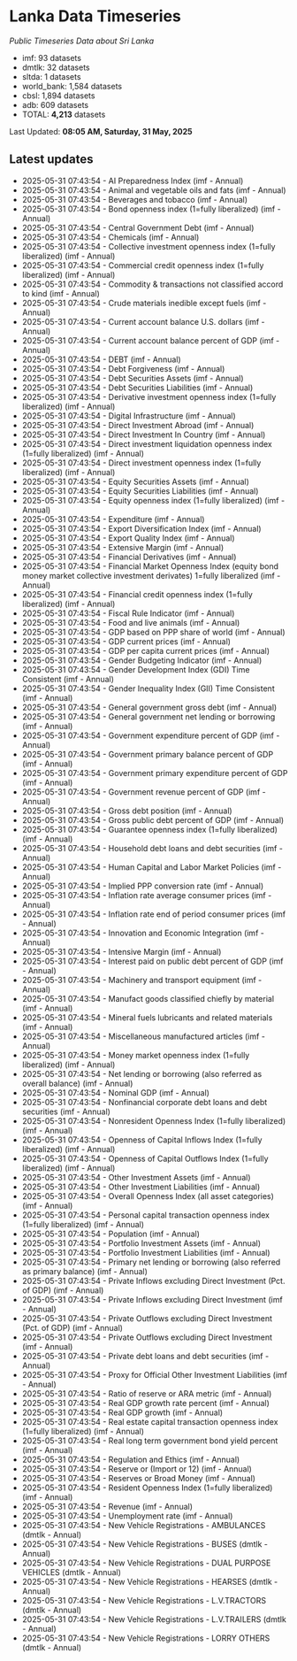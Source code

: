 # Lanka Data Timeseries
*Public Timeseries Data about Sri Lanka*

* imf: 93 datasets
* dmtlk: 32 datasets
* sltda: 1 datasets
* world_bank: 1,584 datasets
* cbsl: 1,894 datasets
* adb: 609 datasets
* TOTAL: **4,213** datasets

Last Updated: **08:05 AM, Saturday, 31 May, 2025**

## Latest updates

* 2025-05-31 07:43:54 - AI Preparedness Index (imf - Annual)
* 2025-05-31 07:43:54 - Animal and vegetable oils and fats (imf - Annual)
* 2025-05-31 07:43:54 - Beverages and tobacco (imf - Annual)
* 2025-05-31 07:43:54 - Bond openness index (1=fully liberalized) (imf - Annual)
* 2025-05-31 07:43:54 - Central Government Debt (imf - Annual)
* 2025-05-31 07:43:54 - Chemicals (imf - Annual)
* 2025-05-31 07:43:54 - Collective investment openness index (1=fully liberalized) (imf - Annual)
* 2025-05-31 07:43:54 - Commercial credit openness index (1=fully liberalized) (imf - Annual)
* 2025-05-31 07:43:54 - Commodity & transactions not classified accord to kind (imf - Annual)
* 2025-05-31 07:43:54 - Crude materials inedible except fuels (imf - Annual)
* 2025-05-31 07:43:54 - Current account balance U.S. dollars (imf - Annual)
* 2025-05-31 07:43:54 - Current account balance percent of GDP (imf - Annual)
* 2025-05-31 07:43:54 - DEBT (imf - Annual)
* 2025-05-31 07:43:54 - Debt Forgiveness (imf - Annual)
* 2025-05-31 07:43:54 - Debt Securities Assets (imf - Annual)
* 2025-05-31 07:43:54 - Debt Securities Liabilities (imf - Annual)
* 2025-05-31 07:43:54 - Derivative investment openness index (1=fully liberalized) (imf - Annual)
* 2025-05-31 07:43:54 - Digital Infrastructure (imf - Annual)
* 2025-05-31 07:43:54 - Direct Investment Abroad (imf - Annual)
* 2025-05-31 07:43:54 - Direct Investment In Country (imf - Annual)
* 2025-05-31 07:43:54 - Direct investment liquidation openness index (1=fully liberalized) (imf - Annual)
* 2025-05-31 07:43:54 - Direct investment openness index (1=fully liberalized) (imf - Annual)
* 2025-05-31 07:43:54 - Equity Securities Assets (imf - Annual)
* 2025-05-31 07:43:54 - Equity Securities Liabilities (imf - Annual)
* 2025-05-31 07:43:54 - Equity openness index (1=fully liberalized) (imf - Annual)
* 2025-05-31 07:43:54 - Expenditure (imf - Annual)
* 2025-05-31 07:43:54 - Export Diversification Index (imf - Annual)
* 2025-05-31 07:43:54 - Export Quality Index (imf - Annual)
* 2025-05-31 07:43:54 - Extensive Margin (imf - Annual)
* 2025-05-31 07:43:54 - Financial Derivatives (imf - Annual)
* 2025-05-31 07:43:54 - Financial Market Openness Index (equity bond money market collective investment derivates) 1=fully liberalized (imf - Annual)
* 2025-05-31 07:43:54 - Financial credit openness index (1=fully liberalized) (imf - Annual)
* 2025-05-31 07:43:54 - Fiscal Rule Indicator (imf - Annual)
* 2025-05-31 07:43:54 - Food and live animals (imf - Annual)
* 2025-05-31 07:43:54 - GDP based on PPP share of world (imf - Annual)
* 2025-05-31 07:43:54 - GDP current prices (imf - Annual)
* 2025-05-31 07:43:54 - GDP per capita current prices (imf - Annual)
* 2025-05-31 07:43:54 - Gender Budgeting Indicator (imf - Annual)
* 2025-05-31 07:43:54 - Gender Development Index (GDI) Time Consistent (imf - Annual)
* 2025-05-31 07:43:54 - Gender Inequality Index (GII) Time Consistent (imf - Annual)
* 2025-05-31 07:43:54 - General government gross debt (imf - Annual)
* 2025-05-31 07:43:54 - General government net lending or borrowing (imf - Annual)
* 2025-05-31 07:43:54 - Government expenditure percent of GDP (imf - Annual)
* 2025-05-31 07:43:54 - Government primary balance percent of GDP (imf - Annual)
* 2025-05-31 07:43:54 - Government primary expenditure percent of GDP (imf - Annual)
* 2025-05-31 07:43:54 - Government revenue percent of GDP (imf - Annual)
* 2025-05-31 07:43:54 - Gross debt position (imf - Annual)
* 2025-05-31 07:43:54 - Gross public debt percent of GDP (imf - Annual)
* 2025-05-31 07:43:54 - Guarantee openness index (1=fully liberalized) (imf - Annual)
* 2025-05-31 07:43:54 - Household debt loans and debt securities (imf - Annual)
* 2025-05-31 07:43:54 - Human Capital and Labor Market Policies (imf - Annual)
* 2025-05-31 07:43:54 - Implied PPP conversion rate (imf - Annual)
* 2025-05-31 07:43:54 - Inflation rate average consumer prices (imf - Annual)
* 2025-05-31 07:43:54 - Inflation rate end of period consumer prices (imf - Annual)
* 2025-05-31 07:43:54 - Innovation and Economic Integration (imf - Annual)
* 2025-05-31 07:43:54 - Intensive Margin (imf - Annual)
* 2025-05-31 07:43:54 - Interest paid on public debt percent of GDP (imf - Annual)
* 2025-05-31 07:43:54 - Machinery and transport equipment (imf - Annual)
* 2025-05-31 07:43:54 - Manufact goods classified chiefly by material (imf - Annual)
* 2025-05-31 07:43:54 - Mineral fuels lubricants and related materials (imf - Annual)
* 2025-05-31 07:43:54 - Miscellaneous manufactured articles (imf - Annual)
* 2025-05-31 07:43:54 - Money market openness index (1=fully liberalized) (imf - Annual)
* 2025-05-31 07:43:54 - Net lending or borrowing (also referred as overall balance) (imf - Annual)
* 2025-05-31 07:43:54 - Nominal GDP (imf - Annual)
* 2025-05-31 07:43:54 - Nonfinancial corporate debt loans and debt securities (imf - Annual)
* 2025-05-31 07:43:54 - Nonresident Openness Index (1=fully liberalized) (imf - Annual)
* 2025-05-31 07:43:54 - Openness of Capital Inflows Index (1=fully liberalized) (imf - Annual)
* 2025-05-31 07:43:54 - Openness of Capital Outflows Index (1=fully liberalized) (imf - Annual)
* 2025-05-31 07:43:54 - Other Investment Assets (imf - Annual)
* 2025-05-31 07:43:54 - Other Investment Liabilities (imf - Annual)
* 2025-05-31 07:43:54 - Overall Openness Index (all asset categories) (imf - Annual)
* 2025-05-31 07:43:54 - Personal capital transaction openness index (1=fully liberalized) (imf - Annual)
* 2025-05-31 07:43:54 - Population (imf - Annual)
* 2025-05-31 07:43:54 - Portfolio Investment Assets (imf - Annual)
* 2025-05-31 07:43:54 - Portfolio Investment Liabilities (imf - Annual)
* 2025-05-31 07:43:54 - Primary net lending or borrowing (also referred as primary balance) (imf - Annual)
* 2025-05-31 07:43:54 - Private Inflows excluding Direct Investment (Pct. of GDP) (imf - Annual)
* 2025-05-31 07:43:54 - Private Inflows excluding Direct Investment (imf - Annual)
* 2025-05-31 07:43:54 - Private Outflows excluding Direct Investment (Pct. of GDP) (imf - Annual)
* 2025-05-31 07:43:54 - Private Outflows excluding Direct Investment (imf - Annual)
* 2025-05-31 07:43:54 - Private debt loans and debt securities (imf - Annual)
* 2025-05-31 07:43:54 - Proxy for Official Other Investment Liabilities (imf - Annual)
* 2025-05-31 07:43:54 - Ratio of reserve or ARA metric (imf - Annual)
* 2025-05-31 07:43:54 - Real GDP growth rate percent (imf - Annual)
* 2025-05-31 07:43:54 - Real GDP growth (imf - Annual)
* 2025-05-31 07:43:54 - Real estate capital transaction openness index (1=fully liberalized) (imf - Annual)
* 2025-05-31 07:43:54 - Real long term government bond yield percent (imf - Annual)
* 2025-05-31 07:43:54 - Regulation and Ethics (imf - Annual)
* 2025-05-31 07:43:54 - Reserve or (Import or 12) (imf - Annual)
* 2025-05-31 07:43:54 - Reserves or Broad Money (imf - Annual)
* 2025-05-31 07:43:54 - Resident Openness Index (1=fully liberalized) (imf - Annual)
* 2025-05-31 07:43:54 - Revenue (imf - Annual)
* 2025-05-31 07:43:54 - Unemployment rate (imf - Annual)
* 2025-05-31 07:43:54 - New Vehicle Registrations - AMBULANCES (dmtlk - Annual)
* 2025-05-31 07:43:54 - New Vehicle Registrations - BUSES (dmtlk - Annual)
* 2025-05-31 07:43:54 - New Vehicle Registrations - DUAL PURPOSE VEHICLES (dmtlk - Annual)
* 2025-05-31 07:43:54 - New Vehicle Registrations - HEARSES (dmtlk - Annual)
* 2025-05-31 07:43:54 - New Vehicle Registrations - L.V.TRACTORS (dmtlk - Annual)
* 2025-05-31 07:43:54 - New Vehicle Registrations - L.V.TRAILERS (dmtlk - Annual)
* 2025-05-31 07:43:54 - New Vehicle Registrations - LORRY OTHERS (dmtlk - Annual)